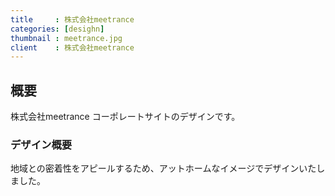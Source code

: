 ```yaml
---
title     : 株式会社meetrance
categories: [desighn]
thumbnail : meetrance.jpg
client    : 株式会社meetrance
---
```


## 概要

株式会社meetrance コーポレートサイトのデザインです。

### デザイン概要

地域との密着性をアピールするため、アットホームなイメージでデザインいたしました。